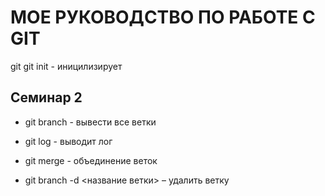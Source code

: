 # МОЕ РУКОВОДСТВО ПО РАБОТЕ С GIT

git
git init - иницилизирует 

## Семинар 2

* git branch - вывести все ветки

* git log - выводит лог
* git merge - объединение веток
* git branch -d <название ветки> – удалить ветку